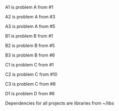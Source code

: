 A1 is problem A from #1

A2 is problem A from #3

A3 is problem A from #5

B1 is problem B from #1

B2 is problem B from #5

B3 is problem B from #6

C1 is problem C from #1

C2 is problem C from #10

C3 is problem C from #8

D1 is problem D from #6


Dependencies for all projects are libraries from ~/libs
